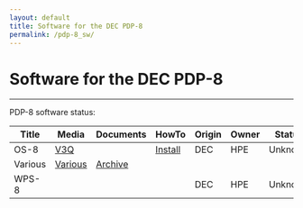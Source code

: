 ```yaml
---
layout: default
title: Software for the DEC PDP-8
permalink: /pdp-8_sw/
---
```

# Software for the DEC PDP-8

---

PDP-8 software status:

Title|Media|Documents|HowTo|Origin|Owner|Status
-----|-----|---------|-----|------|-----|------
OS-8|[V3Q](https://www.pdp8online.com/pdp8cgi/os8_html?act=dir;fn=images/misc_dectapes/AL-4711C-BA.tu56;sort=name)||[Install](https://archives.loomcom.com/retrocomputing/os8_notes.html)|DEC|HPE|Unknown
Various|[Various](https://www.pdp8online.com/images/index.shtml)|[Archive](https://www.pdp8online.com/query_docs/query_all.html)|||
WPS-8||||DEC|HPE|Unknown

